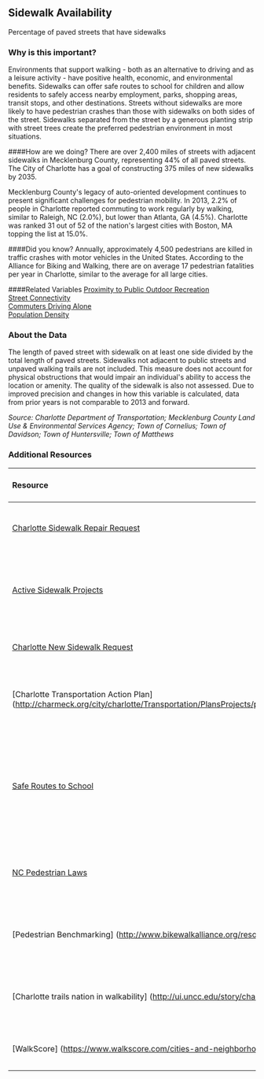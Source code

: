 ## Sidewalk Availability
Percentage of paved streets that have sidewalks

### Why is this important?
Environments that support walking - both as an alternative to driving and as a leisure activity - have positive health, economic, and environmental benefits. Sidewalks can offer safe routes to school for children and allow residents to safely access nearby employment, parks, shopping areas, transit stops, and other destinations. Streets without sidewalks are more likely to have pedestrian crashes than those with sidewalks on both sides of the street. Sidewalks separated from the street by a generous planting strip with street trees create the preferred pedestrian environment in most situations. 

####How are we doing?
There are over 2,400 miles of streets with adjacent sidewalks in Mecklenburg County, representing 44% of all paved streets. The City of Charlotte has a goal of constructing 375 miles of new sidewalks by 2035. 

Mecklenburg County's legacy of auto-oriented development continues to present significant challenges for pedestrian mobility.  In 2013, 2.2% of people in Charlotte reported commuting to work regularly by walking, similar to Raleigh, NC (2.0%), but lower than Atlanta, GA (4.5%). Charlotte was ranked 31 out of 52 of the nation's largest cities with Boston, MA topping the list at 15.0%. 

####Did you know?
Annually, approximately 4,500 pedestrians are killed in traffic crashes with motor vehicles in the United States. According to the Alliance for Biking and Walking, there are on average 17 pedestrian fatalities per year in Charlotte, similar to the average for all large cities. 

####Related Variables
<a href="javascript:void(0)" onclick="model.metricId = 'm74'">Proximity to Public Outdoor Recreation</a>  
<a href="javascript:void(0)" onclick="model.metricId = 'm35'">Street Connectivity</a>  
<a href="javascript:void(0)" onclick="model.metricId = 'm10'">Commuters Driving Alone</a>  
<a href="javascript:void(0)" onclick="model.metricId = 'm48'">Population Density</a>  

### About the Data
The length of paved street with sidewalk on at least one side divided by the total length of paved streets. Sidewalks not adjacent to public streets and unpaved walking trails are not included. This measure does not account for physical obstructions that would impair an individual's ability to access the location or amenity. The quality of the sidewalk is also not assessed. Due to improved precision and changes in how this variable is calculated, data from prior years is not comparable to 2013 and forward. 

_Source: Charlotte Department of Transportation; Mecklenburg County Land Use & Environmental Services Agency; Town of Cornelius; Town of Davidson; Town of Huntersville; Town of Matthews_

### Additional Resources
|Resource | Learn More and Take Action | 
|:--- | :--- |
|[Charlotte Sidewalk Repair Request](http://charmeck.org/city/charlotte/Transportation/PedBike/Pages/Pedestrian%20Program.aspx)| Call 311 or view this web page to submit a repair request for a sidewalk
|[ Active Sidewalk Projects](http://charmeck.org/city/charlotte/epm/Projects/Sidewalk/Pages/home.aspx)| View what sidewalk projects are currently underway in the City of Charlotte
|[Charlotte New Sidewalk Request](http://charmeck.org/city/charlotte/Transportation/PedBike/Pages/sidewalkrequest.aspx)| Submit a petition to have a sidewalk installed
| [Charlotte Transportation Action Plan] (http://charmeck.org/city/charlotte/Transportation/PlansProjects/pages/transportation%20action%20plan.aspx) |The City of Charlotte's comprehensive, multi-modal transportation plan
|[ Safe Routes to School]( http://saferoutespartnership.org/)| National partnership to create safer streets, improve communities and promote physical activity for children and their families
|[NC Pedestrian Laws](http://charmeck.org/city/charlotte/Transportation/PedBike/Pages/North%20Carolina%20Pedestrian%20Laws.aspx)| Review laws that insure safe interactions between motorists and pedestrians
|[Pedestrian Benchmarking] (http://www.bikewalkalliance.org/resources/benchmarking) |National data on biking and walking from the Alliance for Biking and Walking
|[Charlotte trails nation in walkability] (http://ui.uncc.edu/story/charlotte-walkability-walk-score-rankings) |Article looking at how Charlotte fares in national walkability rankings
|[WalkScore] (https://www.walkscore.com/cities-and-neighborhoods/) |How walkable is your neighborhood? Find out here!
